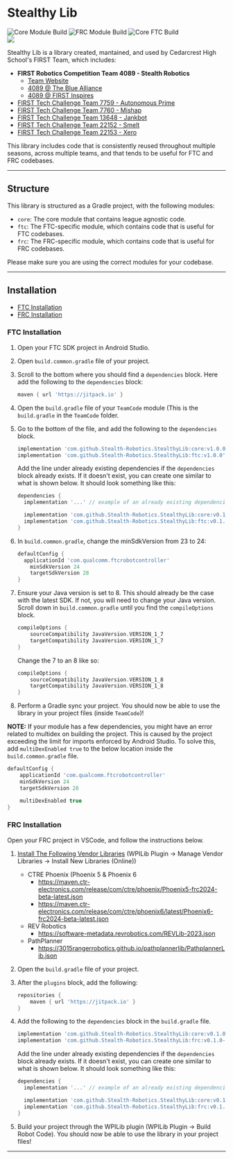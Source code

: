 # Stealthy Lib

![Core Module Build](https://github.com/Stealth-Robotics/StealthyLib/actions/workflows/build-core.yml/badge.svg)
![FRC Module Build](https://github.com/Stealth-Robotics/StealthyLib/actions/workflows/build-frc.yml/badge.svg)
![Core FTC Build](https://github.com/Stealth-Robotics/StealthyLib/actions/workflows/build-ftc.yml/badge.svg)<br>
[![](https://jitpack.io/v/Stealth-Robotics/StealthyLib.svg)](https://jitpack.io/#Stealth-Robotics/StealthyLib)

Stealthy Lib is a library created, mantained, and used by Cedarcrest High School's FIRST Team, which includes:

-   **FIRST Robotics Competition Team 4089 - Stealth Robotics**
    -   [Team Website](https://www.stealthrobotics.com)
    -   [4089 @ The Blue Alliance](https://www.thebluealliance.com/team/4089)
    -   [4089 @ FIRST Inspires](https://frc-events.firstinspires.org/team/4089)
-   [FIRST Tech Challenge Team 7759 - Autonomous Prime](https://ftc-events.firstinspires.org/team/7759)
-   [FIRST Tech Challenge Team 7760 - Mishap](https://ftc-events.firstinspires.org/team/7760)
-   [FIRST Tech Challenge Team 13648 - Jankbot](https://ftc-events.firstinspires.org/team/13648)
-   [FIRST Tech Challenge Team 22152 - Smelt](https://ftc-events.firstinspires.org/team/22152)
-   [FIRST Tech Challenge Team 22153 - Xero](https://ftc-events.firstinspires.org/team/22153)

This library includes code that is consistently reused throughout multiple seasons, across multiple teams, and that tends to be useful for FTC and FRC codebases.

---

## Structure

This library is structured as a Gradle project, with the following modules:

-   `core`: The core module that contains league agnostic code.
-   `ftc`: The FTC-specific module, which contains code that is useful for FTC codebases.
-   `frc`: The FRC-specific module, which contains code that is useful for FRC codebases.

Please make sure you are using the correct modules for your codebase.

---

## Installation

-   [FTC Installation](#ftc-installation)
-   [FRC Installation](#frc-installation)

### FTC Installation

1.  Open your FTC SDK project in Android Studio.
2.  Open `build.common.gradle` file of your project.
3.  Scroll to the bottom where you should find a `dependencies` block. Here add the following to the `dependencies` block:
    ```groovy
    maven { url 'https://jitpack.io' }
    ```
4.  Open the `build.gradle` file of your `TeamCode` module (This is the `build.gradle` in the `TeamCode` folder.
5.  Go to the bottom of the file, and add the following to the `dependencies` block.

    ```groovy
    implementation 'com.github.Stealth-Robotics.StealthyLib:core:v1.0.0' // core lib
    implementation 'com.github.Stealth-Robotics.StealthyLib:ftc:v1.0.0' // ftc lib
    ```

    Add the line under already existing dependencies if the `dependencies` block already exists. If it doesn't exist, you can create one similar to what is shown below. It should look something like this:

    ```groovy
    dependencies {
      implementation '...' // example of an already existing dependencies

      implementation 'com.github.Stealth-Robotics.StealthyLib:core:v0.1.0-beta' // core lib
      implementation 'com.github.Stealth-Robotics.StealthyLib:ftc:v0.1.0-beta' // ftc lib
    }
    ```

6.  In `build.common.gradle`, change the minSdkVersion from 23 to 24:
    ```groovy
    defaultConfig {
      applicationId 'com.qualcomm.ftcrobotcontroller'
     	minSdkVersion 24
     	targetSdkVersion 28
    }
    ```
7.  Ensure your Java version is set to 8. This should already be the case with the latest SDK.
    If not, you will need to change your Java version. Scroll down in `build.common.gradle` until you find the `compileOptions` block.
    ```groovy
    compileOptions {
        sourceCompatibility JavaVersion.VERSION_1_7
        targetCompatibility JavaVersion.VERSION_1_7
    }
    ```
    Change the 7 to an 8 like so:
    ```groovy
    compileOptions {
        sourceCompatibility JavaVersion.VERSION_1_8
        targetCompatibility JavaVersion.VERSION_1_8
    }
    ```
8.  Perform a Gradle sync your project. You should now be able to use the library in your project files (inside `TeamCode`)!

**NOTE:** If your module has a few dependencies, you might have an error related to multidex on building the project. This is caused by the project exceeding the limit for imports enforced by Android Studio. To solve this, add `multiDexEnabled true` to the below location inside the `build.common.gradle` file.

```groovy
defaultConfig {
    applicationId 'com.qualcomm.ftcrobotcontroller'
    minSdkVersion 24
    targetSdkVersion 28

    multiDexEnabled true
}
```

### FRC Installation

Open your FRC project in VSCode, and follow the instructions below.

1.  [Install The Following Vendor Libraries](https://docs.wpilib.org/en/stable/docs/software/vscode-overview/3rd-party-libraries.html#installing-libraries) (WPILib Plugin → Manage Vendor Libraries → Install New Libraries (Online))
    -   CTRE Phoenix (Phoenix 5 & Phoenix 6
        -   https://maven.ctr-electronics.com/release/com/ctre/phoenix/Phoenix5-frc2024-beta-latest.json
        -   https://maven.ctr-electronics.com/release/com/ctre/phoenix6/latest/Phoenix6-frc2024-beta-latest.json
    -   REV Robotics
        -   https://software-metadata.revrobotics.com/REVLib-2023.json
    -   PathPlanner
        -   https://3015rangerrobotics.github.io/pathplannerlib/PathplannerLib.json
2.  Open the `build.gradle` file of your project.
3.  After the `plugins` block, add the following:
    ```groovy
    repositories {
        maven { url 'https://jitpack.io' }
    }
    ```
4.  Add the following to the `dependencies` block in the `build.gradle` file.

    ```groovy
    implementation 'com.github.Stealth-Robotics.StealthyLib:core:v0.1.0-beta' // core lib
    implementation 'com.github.Stealth-Robotics.StealthyLib:frc:v0.1.0-beta' // frc lib
    ```

    Add the line under already existing dependencies if the `dependencies` block already exists. If it doesn't exist, you can create one similar to what is shown below. It should look something like this:

    ```groovy
    dependencies {
      implementation '...' // example of an already existing dependencies

      implementation 'com.github.Stealth-Robotics.StealthyLib:core:v0.1.0-beta' // core lib
      implementation 'com.github.Stealth-Robotics.StealthyLib:frc:v0.1.0-beta' // frc lib
    }
    ```

5.  Build your project through the WPILib plugin (WPILib Plugin → Build Robot Code). You should now be able to use the library in your project files!

---
